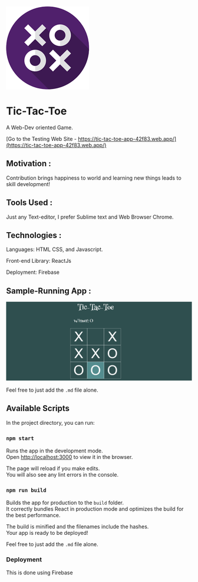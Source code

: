 ![](images/tictactoe.png)

# Tic-Tac-Toe
A Web-Dev oriented Game.


[Go to the Testing Web Site - https://tic-tac-toe-app-42f83.web.app/](https://tic-tac-toe-app-42f83.web.app/)

## Motivation :

Contribution brings happiness to world and learning new things leads to skill development!

## Tools Used :

Just any Text-editor, I prefer Sublime text and Web Browser Chrome.

## Technologies :

Languages: HTML CSS, and Javascript.

Front-end Library: ReactJs

Deployment: Firebase

## Sample-Running App :

![](images/running_app.png)


Feel free to just add the `.md` file alone.

## Available Scripts

In the project directory, you can run:

### `npm start`

Runs the app in the development mode.\
Open [http://localhost:3000](http://localhost:3000) to view it in the browser.

The page will reload if you make edits.\
You will also see any lint errors in the console.

### `npm run build`

Builds the app for production to the `build` folder.\
It correctly bundles React in production mode and optimizes the build for the best performance.

The build is minified and the filenames include the hashes.\
Your app is ready to be deployed!


Feel free to just add the `.md` file alone.


### Deployment

This is done using Firebase

